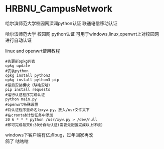 # HRBNU_CampusNetwork
哈尔滨师范大学校园网深澜python认证 联通电信移动认证

哈尔滨师范大学 校园网 python认证 可用于windows,linux,openwrt上对校园网进行自动认证  
  
linux and openwrt使用教程
```
#先更新opkg列表
opkg update
#安装python
opkg install python3  
opkg install python3-pip  
#最后安装模块（缺啥安啥）
pip install requests  
#运行认证程序完成认证
python main.py
#openwrt特殊设置  
#将认证程序重命名为xyw.py，放入/usr文件夹下
#在crontab计划任务中添加
30 6 * * * python /usr/xyw.py > /dev/null
#即可完成每天6:30分自动认证(需要先配置完成以上环境)
```  
windows下客户端有亿点bug，过年回家再改  
鸽了 咕咕咕
